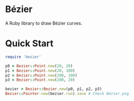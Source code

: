 # Bézier
A Ruby library to draw Bézier curves.

# Quick Start

```ruby
require 'bezier'

p0 = Bezier::Point.new(20, 20)
p1 = Bezier::Point.new(20, 100)
p2 = Bezier::Point.new(200, 100)
p3 = Bezier::Point.new(200, 20)

bezier = Bezier::Bezier.new(p0, p1, p2, p3)
Bezier::Painter.new(bezier.run).save # Check Bézier.png
```
